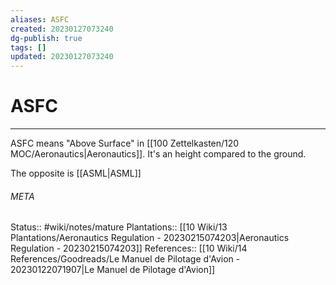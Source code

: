 ```yaml
---
aliases: ASFC
created: 20230127073240
dg-publish: true
tags: []
updated: 20230127073240
---
```

# ASFC
---
ASFC means "Above Surface" in [[100 Zettelkasten/120 MOC/Aeronautics\|Aeronautics]]. It's an height compared to the ground.

The opposite is [[ASML\|ASML]]



###### META
Status:: #wiki/notes/mature 
Plantations:: [[10 Wiki/13 Plantations/Aeronautics Regulation - 20230215074203\|Aeronautics Regulation - 20230215074203]]
References:: [[10 Wiki/14 References/Goodreads/Le Manuel de Pilotage d'Avion - 20230122071907\|Le Manuel de Pilotage d'Avion]]
